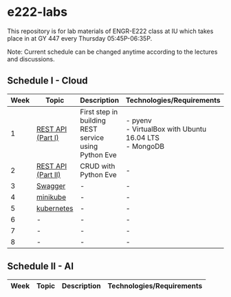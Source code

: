 # e222-labs
This repository is for lab materials of ENGR-E222 class at IU which takes place in at GY 447 every Thursday 05:45P-06:35P.

Note: Current schedule can be changed anytime according to the lectures and discussions.

## Schedule I - Cloud

Week | Topic | Description | Technologies/Requirements
--- | --- | --- | ---
1 | [REST API (Part I)](rest/readme.md) |  First step in building REST service using Python Eve | - pyenv <br>- VirtualBox with Ubuntu 16.04 LTS<br>- MongoDB
2 | [REST API (Part II)](rest/readme.md) | CRUD with Python Eve | -
3 | [Swagger](swagger/readme.md) | - | -
4 | [minikube](minikube/readme.md) | - | -
5 | [kubernetes](kubernetes/readme.md) | - | -
6 | - | - | - 
7 | - | - | - 
8 | - | - | - 

## Schedule II - AI

Week | Topic | Description | Technologies/Requirements
--- | --- | --- | ---
